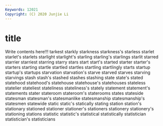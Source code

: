 ```yaml
---
Keywords: 12021
Copyright: (C) 2020 Junjie Li
---
```


# title

Write contents here!!!
tarkest
starkly 
starkness 
starkness's 
starless 
starlet 
starlet's 
starlets 
starlight 
starlight's 
starling
starling's 
starlings 
starlit 
starred 
starrier 
starriest 
starring 
starry 
stars 
start
start's 
started 
starter 
starter's 
starters 
starting 
startle 
startled 
startles 
startling
startlingly 
starts 
startup 
startup's 
startups 
starvation 
starvation's 
starve 
starved 
starves
starving 
starvings 
stash 
stash's 
stashed 
stashes 
stashing 
state 
state's 
stated
statehood 
statehood's 
statehouse 
statehouse's 
statehouses 
stateless 
statelier 
stateliest 
stateliness 
stateliness's
stately 
statement 
statement's 
statements 
stater 
stateroom 
stateroom's 
staterooms 
states 
stateside
statesman 
statesman's 
statesmanlike 
statesmanship 
statesmanship's 
statesmen 
statewide 
static 
static's 
statically
stating 
station 
station's 
stationary 
stationed 
stationer 
stationer's 
stationers 
stationery 
stationery's
stationing 
stations 
statistic 
statistic's 
statistical 
statistically 
statistician 
statistician's 
statisticians 
